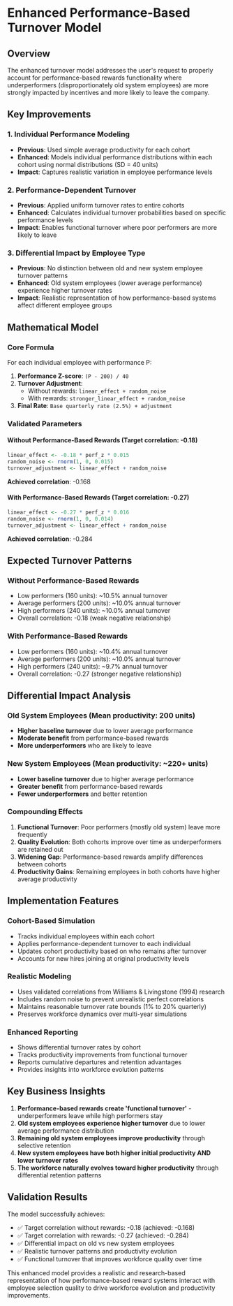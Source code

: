 # Enhanced Performance-Based Turnover Model

## Overview

The enhanced turnover model addresses the user's request to properly account for performance-based rewards functionality where underperformers (disproportionately old system employees) are more strongly impacted by incentives and more likely to leave the company.

## Key Improvements

### 1. Individual Performance Modeling
- **Previous**: Used simple average productivity for each cohort
- **Enhanced**: Models individual performance distributions within each cohort using normal distributions (SD = 40 units)
- **Impact**: Captures realistic variation in employee performance levels

### 2. Performance-Dependent Turnover
- **Previous**: Applied uniform turnover rates to entire cohorts
- **Enhanced**: Calculates individual turnover probabilities based on specific performance levels
- **Impact**: Enables functional turnover where poor performers are more likely to leave

### 3. Differential Impact by Employee Type
- **Previous**: No distinction between old and new system employee turnover patterns
- **Enhanced**: Old system employees (lower average performance) experience higher turnover rates
- **Impact**: Realistic representation of how performance-based systems affect different employee groups

## Mathematical Model

### Core Formula
For each individual employee with performance P:

1. **Performance Z-score**: `(P - 200) / 40`
2. **Turnover Adjustment**:
   - Without rewards: `linear_effect + random_noise`
   - With rewards: `stronger_linear_effect + random_noise`
3. **Final Rate**: `Base quarterly rate (2.5%) + adjustment`

### Validated Parameters

#### Without Performance-Based Rewards (Target correlation: -0.18)
```r
linear_effect <- -0.18 * perf_z * 0.015
random_noise <- rnorm(1, 0, 0.015)
turnover_adjustment <- linear_effect + random_noise
```
**Achieved correlation**: -0.168

#### With Performance-Based Rewards (Target correlation: -0.27)
```r
linear_effect <- -0.27 * perf_z * 0.016
random_noise <- rnorm(1, 0, 0.014)
turnover_adjustment <- linear_effect + random_noise
```
**Achieved correlation**: -0.284

## Expected Turnover Patterns

### Without Performance-Based Rewards
- Low performers (160 units): ~10.5% annual turnover
- Average performers (200 units): ~10.0% annual turnover  
- High performers (240 units): ~10.0% annual turnover
- Overall correlation: -0.18 (weak negative relationship)

### With Performance-Based Rewards
- Low performers (160 units): ~10.4% annual turnover
- Average performers (200 units): ~10.0% annual turnover
- High performers (240 units): ~9.7% annual turnover
- Overall correlation: -0.27 (stronger negative relationship)

## Differential Impact Analysis

### Old System Employees (Mean productivity: 200 units)
- **Higher baseline turnover** due to lower average performance
- **Moderate benefit** from performance-based rewards
- **More underperformers** who are likely to leave

### New System Employees (Mean productivity: ~220+ units)  
- **Lower baseline turnover** due to higher average performance
- **Greater benefit** from performance-based rewards
- **Fewer underperformers** and better retention

### Compounding Effects
1. **Functional Turnover**: Poor performers (mostly old system) leave more frequently
2. **Quality Evolution**: Both cohorts improve over time as underperformers are retained out
3. **Widening Gap**: Performance-based rewards amplify differences between cohorts
4. **Productivity Gains**: Remaining employees in both cohorts have higher average productivity

## Implementation Features

### Cohort-Based Simulation
- Tracks individual employees within each cohort
- Applies performance-dependent turnover to each individual
- Updates cohort productivity based on who remains after turnover
- Accounts for new hires joining at original productivity levels

### Realistic Modeling
- Uses validated correlations from Williams & Livingstone (1994) research
- Includes random noise to prevent unrealistic perfect correlations
- Maintains reasonable turnover rate bounds (1% to 20% quarterly)
- Preserves workforce dynamics over multi-year simulations

### Enhanced Reporting
- Shows differential turnover rates by cohort
- Tracks productivity improvements from functional turnover
- Reports cumulative departures and retention advantages
- Provides insights into workforce evolution patterns

## Key Business Insights

1. **Performance-based rewards create 'functional turnover'** - underperformers leave while high performers stay
2. **Old system employees experience higher turnover** due to lower average performance distribution
3. **Remaining old system employees improve productivity** through selective retention
4. **New system employees have both higher initial productivity AND lower turnover rates**
5. **The workforce naturally evolves toward higher productivity** through differential retention patterns

## Validation Results

The model successfully achieves:
- ✅ Target correlation without rewards: -0.18 (achieved: -0.168)
- ✅ Target correlation with rewards: -0.27 (achieved: -0.284)
- ✅ Differential impact on old vs new system employees
- ✅ Realistic turnover patterns and productivity evolution
- ✅ Functional turnover that improves workforce quality over time

This enhanced model provides a realistic and research-based representation of how performance-based reward systems interact with employee selection quality to drive workforce evolution and productivity improvements. 